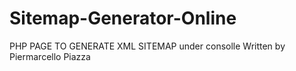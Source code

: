 # Sitemap-Generator-Online
PHP PAGE TO GENERATE XML SITEMAP under consolle
Written by Piermarcello Piazza
